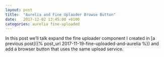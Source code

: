 ```yaml
---
layout: post
title:  "Aurelia and Fine Uplaoder Browse Button"
date:   2017-12-02 13:45:00 +0100
categories: aurelia fine-uploaded
---
```




In this post we’ll talk expand the fine uploader component I created in [a previous post]({% post_url 2017-11-19-fine-uploaded-and-aurelia %}) and add a browser button that uses the same upload service.

